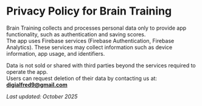 # Privacy Policy for Brain Training

Brain Training collects and processes personal data only to provide app functionality, such as authentication and saving scores.  
The app uses Firebase services (Firebase Authentication, Firebase Analytics). These services may collect information such as device information, app usage, and identifiers.  

Data is not sold or shared with third parties beyond the services required to operate the app.  
Users can request deletion of their data by contacting us at: **digialfred9@gmail.com**  

_Last updated: October 2025_
